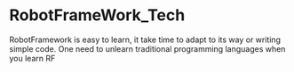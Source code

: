 # RobotFrameWork_Tech
RobotFramework is easy to learn, it take time to adapt to its way or writing simple code. One need to unlearn traditional programming languages when you learn RF
